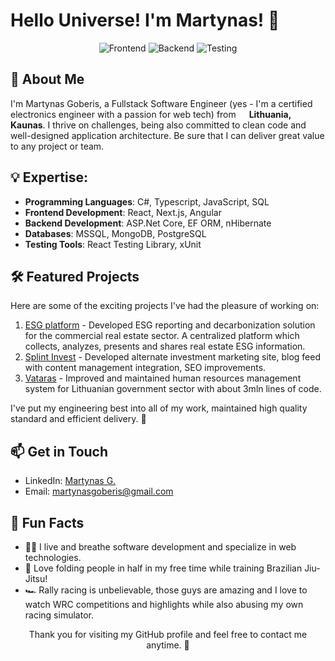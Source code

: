 # Hello Universe! I'm Martynas! 👋

<!-- Badges -->
<p align="center">
  <img src="https://img.shields.io/badge/Frontend-React%20%7C%20Next.js%20%7C%20Angular%20%7C%20TypeScript-white" alt="Frontend" />
  <img src="https://img.shields.io/badge/Backend-ASP.NetCore%20%7C%20CSharp-black" alt="Backend" />
  <img src="https://img.shields.io/badge/Testing-xUnit%20%7C%20ReactTestingLibrary-yellow" alt="Testing" />
</p>

<!-- About Me -->
## 🌟 About Me

I'm Martynas Goberis, a Fullstack Software Engineer (yes - I'm a certified electronics engineer with a passion for web tech) from <img src="https://flagsapi.com/LT/shiny/64.png" width="13"/> <b>Lithuania, Kaunas</b>. I thrive on challenges, being also committed to clean code and well-designed application architecture. Be sure that I can deliver great value to any project or team.

## 💡 Expertise:
- **Programming Languages**: C#, Typescript, JavaScript, SQL
- **Frontend Development**: React, Next.js, Angular
- **Backend Development**: ASP.Net Core, EF ORM, nHibernate
- **Databases**: MSSQL, MongoDB, PostgreSQL
- **Testing Tools**: React Testing Library, xUnit

<!-- Projects -->
## 🛠️ Featured Projects

Here are some of the exciting projects I've had the pleasure of working on:

1. [ESG platform](https://www.viridis-sustainability.com/esg-platform) - Developed ESG reporting and decarbonization solution for the commercial real estate sector. A centralized platform which collects, analyzes, presents and shares real estate ESG information. 
2. [Splint Invest](https://splintinvest.com/en/) - Developed alternate investment marketing site, blog feed with content management integration, SEO improvements.
3. [Vataras](https://savitarna.vataras.lt/) - Improved and maintained human resources management system for Lithuanian government sector with about 3mln lines of code.

I've put my engineering best into all of my work, maintained high quality standard and efficient delivery. 🚀

<!-- Contact Me -->
## 📫 Get in Touch

- LinkedIn: [Martynas G.](https://www.linkedin.com/in/mgoberis/)
- Email: [martynasgoberis@gmail.com](mailto:martynasgoberis@gmail.com)

<!-- Fun Facts -->
## 🌟 Fun Facts

- 🧑‍💻 I live and breathe software development and specialize in web technologies.
- 🥋 Love folding people in half in my free time while training Brazilian Jiu-Jitsu!
- 🏎️ Rally racing is unbelievable, those guys are amazing and I love to watch WRC competitions and highlights while also abusing my own racing simulator.

<!-- Footer -->
<p align="center">
  Thank you for visiting my GitHub profile and feel free to contact me anytime. 📩
</p>
